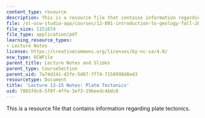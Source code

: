 ```yaml
---
content_type: resource
description: This is a resource file that contains information regarding plate tectonics.
file: /ol-ocw-studio-app/courses/12-001-introduction-to-geology-fall-2013/7883fdc65f0f4ffe3ef319beedc4bdc8_MIT12_001F13_Lec13-15Notes.pdf
file_size: 1151674
file_type: application/pdf
learning_resource_types:
- Lecture Notes
license: https://creativecommons.org/licenses/by-nc-sa/4.0/
ocw_type: OCWFile
parent_title: Lecture Notes and Slides
parent_type: CourseSection
parent_uid: 7a74d241-d2fe-5d87-7f74-7158998d8ed3
resourcetype: Document
title: 'Lecture 13-15 Notes: Plate Tectonics'
uid: 7883fdc6-5f0f-4ffe-3ef3-19beedc4bdc8
---
```

This is a resource file that contains information regarding plate tectonics.